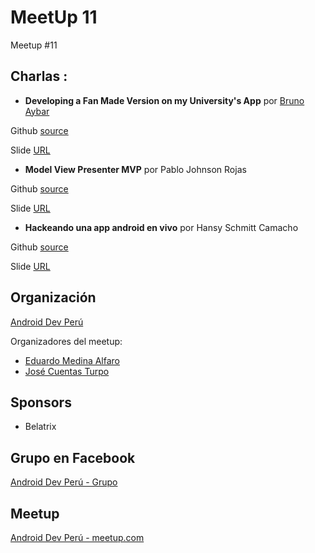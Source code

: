 # MeetUp 11
Meetup #11

## Charlas :

- **Developing a Fan Made Version on my University's App**  por [Bruno Aybar](https://github.com/Bruno125)

Github [source](https://github.com/Bruno125/Unofficial-Ups)

Slide [URL](https://github.com/Bruno125/Unofficial-Ups/blob/master/Developing%20a%20Fan%20Made%20Version%20of%20My%20University's%20App.key)

- **Model View Presenter MVP**  por Pablo Johnson Rojas 

Github [source](#)

Slide [URL](#)

- **Hackeando una app android en vivo** por Hansy Schmitt Camacho

Github [source](#)

Slide [URL](#)

## Organización 
[Android Dev Perú](https://github.com/Android-Dev-Peru)

Organizadores del meetup:

- [Eduardo Medina Alfaro](https://github.com/emedinaa)
- [José Cuentas Turpo](https://github.com/PibeDx)

## Sponsors
 - Belatrix

## Grupo en Facebook 
[Android Dev Perú - Grupo](https://www.facebook.com/groups/androidpe/)

## Meetup 
[Android Dev Perú - meetup.com](https://www.meetup.com/es-ES/Android-Dev-Peru/)

